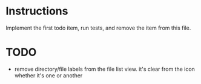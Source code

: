 # Instructions

Implement the first todo item, run tests, and remove the item from this file.

# TODO

- remove directory/file labels from the file list view. it's clear from the icon whether it's one or another
